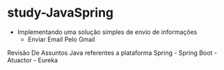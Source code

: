# study-JavaSpring

- Implementando uma solução simples de envio de informações
	- Enviar Email Pelo Gmail 

Revisão De Assuntos Java referentes a plataforma Spring
	- Spring Boot
	- Atuactor
	- Eureka